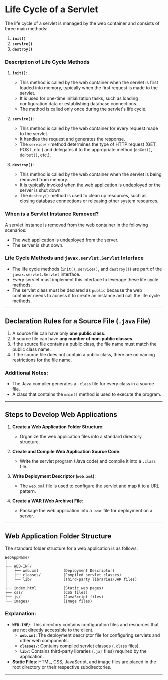 # Life Cycle of a Servlet

The life cycle of a servlet is managed by the web container and consists of three main methods:

1. **`init()`**
2. **`service()`**
3. **`destroy()`**

### Description of Life Cycle Methods

1. **`init()`**:
    - This method is called by the web container when the servlet is first loaded into memory, typically when the first request is made to the servlet.
    - It is used for one-time initialization tasks, such as loading configuration data or establishing database connections.
    - The method is called only once during the servlet's life cycle.

2. **`service()`**:
    - This method is called by the web container for every request made to the servlet.
    - It handles the request and generates the response.
    - The `service()` method determines the type of HTTP request (GET, POST, etc.) and delegates it to the appropriate method (`doGet()`, `doPost()`, etc.).

3. **`destroy()`**:
    - This method is called by the web container when the servlet is being removed from memory.
    - It is typically invoked when the web application is undeployed or the server is shut down.
    - The `destroy()` method is used to clean up resources, such as closing database connections or releasing other system resources.

### When is a Servlet Instance Removed?
A servlet instance is removed from the web container in the following scenarios:
- The web application is undeployed from the server.
- The server is shut down.

### Life Cycle Methods and `javax.servlet.Servlet` Interface
- The life cycle methods (`init()`, `service()`, and `destroy()`) are part of the `javax.servlet.Servlet` interface.
- Every servlet must implement this interface to leverage these life cycle methods.
- The servlet class must be declared as `public` because the web container needs to access it to create an instance and call the life cycle methods.

---

## Declaration Rules for a Source File (`.java` File)

1. A source file can have only **one public class**.
2. A source file can have **any number of non-public classes**.
3. If the source file contains a public class, the file name must match the public class name.
4. If the source file does not contain a public class, there are no naming restrictions for the file name.

### Additional Notes:
- The Java compiler generates a `.class` file for every class in a source file.
- A class that contains the `main()` method is used to execute the program.

---

## Steps to Develop Web Applications

1. **Create a Web Application Folder Structure**:
    - Organize the web application files into a standard directory structure.

2. **Create and Compile Web Application Source Code**:
    - Write the servlet program (Java code) and compile it into a `.class` file.

3. **Write Deployment Descriptor (`web.xml`)**:
    - The `web.xml` file is used to configure the servlet and map it to a URL pattern.

4. **Create a WAR (Web Archive) File**:
    - Package the web application into a `.war` file for deployment on a server.

---

## Web Application Folder Structure

The standard folder structure for a web application is as follows:

```
WebAppName/
│
├── WEB-INF/
│   ├── web.xml           (Deployment Descriptor)
│   ├── classes/          (Compiled servlet classes)
│   └── lib/              (Third-party libraries/JAR files)
│
├── index.html            (Static web pages)
├── css/                  (CSS files)
├── js/                   (JavaScript files)
└── images/               (Image files)
```

### Explanation:
- **`WEB-INF/`**: This directory contains configuration files and resources that are not directly accessible to the client.
    - **`web.xml`**: The deployment descriptor file for configuring servlets and other web components.
    - **`classes/`**: Contains compiled servlet classes (`.class` files).
    - **`lib/`**: Contains third-party libraries (`.jar` files) required by the application.
- **Static Files**: HTML, CSS, JavaScript, and image files are placed in the root directory or their respective subdirectories.

---